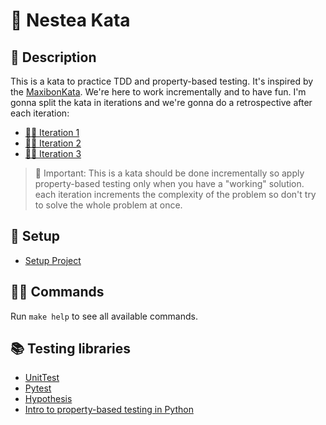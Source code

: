 # 🍵 Nestea Kata

## 📝 Description

This is a kata to practice TDD and property-based testing. It's inspired by the [MaxibonKata](https://github.com/Karumi/MaxibonKataKotlin).
We're here to work incrementally and to have fun. I'm gonna split the kata in iterations and we're gonna do a retrospective after each iteration:

- [🧑‍🎓 Iteration 1](docs/iteration-1.md)
- [🧑‍🏫 Iteration 2](docs/iteration-2.md)
- [🧑‍🎤 Iteration 3](docs/iteration-3.md)

> 🚨 Important: This is a kata should be done incrementally so apply property-based testing only when you have a "working" solution.
> each iteration increments the complexity of the problem so don't try to solve the whole problem at once.

## 🧰 Setup

- [Setup Project](docs/setup.md)

## 🧑‍💻 Commands

Run `make help` to see all available commands.

## 📚 Testing libraries

- [UnitTest](https://docs.python.org/3/library/unittest.html)
- [Pytest](https://docs.pytest.org/en/7.1.x/getting-started.html#get-started)
- [Hypothesis](https://hypothesis.readthedocs.io/en/latest/quickstart.html)
- [Intro to property-based testing in Python](https://www.freecodecamp.org/news/intro-to-property-based-testing-in-python-6321e0c2f8b/)
